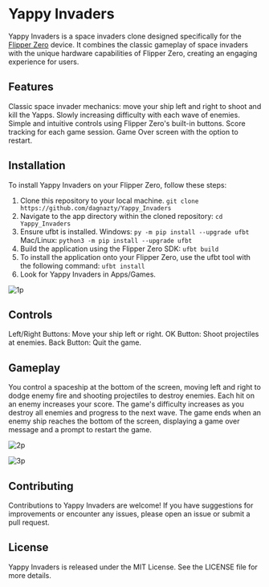 # Yappy Invaders
Yappy Invaders is a space invaders clone designed specifically for the [Flipper Zero](https://flipperzero.one/) device. It combines the classic gameplay of space invaders with the unique hardware capabilities of Flipper Zero, creating an engaging experience for users.

## Features
Classic space invader mechanics: move your ship left and right to shoot and kill the Yapps.
Slowly increasing difficulty with each wave of enemies.
Simple and intuitive controls using Flipper Zero's built-in buttons.
Score tracking for each game session.
Game Over screen with the option to restart.

## Installation
To install Yappy Invaders on your Flipper Zero, follow these steps:

1. Clone this repository to your local machine. ```git clone https://github.com/dagnazty/Yappy_Invaders```
2. Navigate to the app directory within the cloned repository: ```cd Yappy_Invaders```
3. Ensure ufbt is installed.
   Windows: ```py -m pip install --upgrade ufbt```
   Mac/Linux: ```python3 -m pip install --upgrade ufbt```
4. Build the application using the Flipper Zero SDK: ```ufbt build```
5. To install the application onto your Flipper Zero, use the ufbt tool with the following command: ```ufbt install```
6. Look for Yappy Invaders in Apps/Games.

![1p](https://raw.githubusercontent.com/dagnazty/Yappy_Invaders/main/images/1.png)

## Controls
Left/Right Buttons: Move your ship left or right.
OK Button: Shoot projectiles at enemies.
Back Button: Quit the game.

## Gameplay
You control a spaceship at the bottom of the screen, moving left and right to dodge enemy fire and shooting projectiles to destroy enemies. Each hit on an enemy increases your score. The game's difficulty increases as you destroy all enemies and progress to the next wave. The game ends when an enemy ship reaches the bottom of the screen, displaying a game over message and a prompt to restart the game.

![2p](https://raw.githubusercontent.com/dagnazty/Yappy_Invaders/main/images/2.png)

![3p](https://raw.githubusercontent.com/dagnazty/Yappy_Invaders/main/images/3.png)

## Contributing
Contributions to Yappy Invaders are welcome! If you have suggestions for improvements or encounter any issues, please open an issue or submit a pull request.

## License
Yappy Invaders is released under the MIT License. See the LICENSE file for more details.
